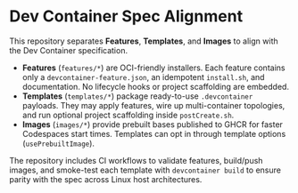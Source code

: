 # Dev Container Spec Alignment

This repository separates **Features**, **Templates**, and **Images** to align with the Dev Container specification.

- **Features** (`features/*`) are OCI-friendly installers. Each feature contains only a `devcontainer-feature.json`, an idempotent `install.sh`, and documentation. No lifecycle hooks or project scaffolding are embedded.
- **Templates** (`templates/*`) package ready-to-use `.devcontainer` payloads. They may apply features, wire up multi-container topologies, and run optional project scaffolding inside `postCreate.sh`.
- **Images** (`images/*`) provide prebuilt bases published to GHCR for faster Codespaces start times. Templates can opt in through template options (`usePrebuiltImage`).

The repository includes CI workflows to validate features, build/push images, and smoke-test each template with `devcontainer build` to ensure parity with the spec across Linux host architectures.
